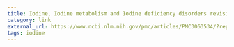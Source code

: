 ```yaml
---
title: Iodine, Iodine metabolism and Iodine deficiency disorders revisited
category: link
external_url: https://www.ncbi.nlm.nih.gov/pmc/articles/PMC3063534/?report=printable
tags: iodine
---
```

